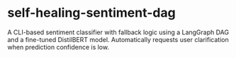 # self-healing-sentiment-dag
A CLI-based sentiment classifier with fallback logic using a LangGraph DAG and a fine-tuned DistilBERT model. Automatically requests user clarification when prediction confidence is low.
